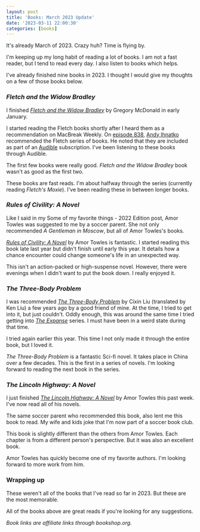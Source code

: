 ```yaml
---
layout: post
title: 'Books: March 2023 Update'
date: '2023-03-11 22:00:30'
categories: [books]
---
```


It's already March of 2023. Crazy huh? Time is flying by.

I'm keeping up my long habit of reading a lot of books. I am not a fast reader, but I tend to read every day. I also listen to books which helps.

I've already finished nine books in 2023. I thought I would give my thoughts on a few of those books below.

### _Fletch and the Widow Bradley_

I finished _[Fletch and the Widow Bradley](https://bookshop.org/a/92026/9781538541951)_ by Gregory McDonald in early January.

I started reading the Fletch books shortly after I heard them as a recommendation on MacBreak Weekly. On [episode 838](https://twit.tv/shows/macbreak-weekly/episodes/838?autostart=false), [Andy Ihnatko](https://en.wikipedia.org/wiki/Andy_Ihnatko) recommended the Fletch series of books. He noted that they are included as part of an [Audible](https://www.audible.com) subscription. I've been listening to these books through Audible.

The first few books were really good. _Fletch and the Widow Bradley_ book wasn't as good as the first two.

These books are fast reads. I'm about halfway through the series (currently reading _Fletch's Moxie_). I've been reading these in between longer books.

### _Rules of Civility: A Novel_

Like I said in my Some of my favorite things - 2022 Edition post, Amor Towles was suggested to me by a soccer parent. She not only recommended _A Gentleman in Moscow_, but all of Amor Towles's books.

[_Rules of Civility: A Novel_](https://bookshop.org/a/92026/9780143121169) by Amor Towles is fantastic. I started reading this book late last year but didn't finish until early this year. It details how a chance encounter could change someone's life in an unexpected way.

This isn't an action-packed or high-suspense novel. However, there were evenings when I didn't want to put the book down. I really enjoyed it.

### _The Three-Body Problem_

I was recommended _[The Three-Body Problem](https://bookshop.org/a/92026/9780765382030)_ by Cixin Liu (translated by Ken Liu) a few years ago by a good friend of mine. At the time, I tried to get into it, but just couldn't. Oddly enough, this was around the same time I tried getting into _[The Expanse](https://en.wikipedia.org/wiki/The_Expanse_(novel_series))_ series. I must have been in a weird state during that time.

I tried again earlier this year. This time I not only made it through the entire book, but I loved it.

_The Three-Body Problem_ is a fantastic Sci-fi novel. It takes place in China over a few decades. This is the first in a series of novels. I'm looking forward to reading the next book in the series.

### _The Lincoln Highway: A Novel_

I just finished [_The Lincoln Highway: A Novel_](https://bookshop.org/a/92026/9780735222359) by Amor Towles this past week. I've now read all of his novels.

The same soccer parent who recommended this book, also lent me this book to read. My wife and kids joke that I'm now part of a soccer book club.

This book is slightly different than the others from Amor Towles. Each chapter is from a different person's perspective. But it was also an excellent book.

Amor Towles has quickly become one of my favorite authors. I'm looking forward to more work from him.

### Wrapping up

These weren't all of the books that I've read so far in 2023. But these are the most memorable.

All of the books above are great reads if you're looking for any suggestions.

_Book links are affiliate links through bookshop.org._

